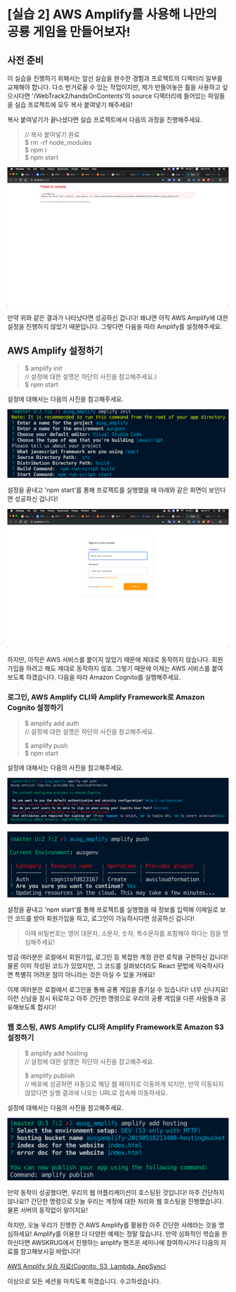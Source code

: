 # [실습 2] AWS Amplify를 사용해 나만의 공룡 게임을 만들어보자!

## 사전 준비

이 실습을 진행하기 위해서는 앞선 실습을 완수한 경험과 프로젝트의 디렉터리 일부를 교체해야 합니다. 다소 번거로울 수 있는 작업이지만, 제가 만들어놓은 틀을 사용하고 싶으시다면 '/WebTrack2/handsOnContents'의 source 디렉터리에 들어있는 파일들을 실습 프로젝트에 모두 복사 붙여넣기 해주세요!

복사 붙여넣기가 끝나셨다면 실습 프로젝트에서 다음의 과정을 진행해주세요.

> // 복사 붙여넣기 완료  
> $ rm -rf node_modules  
> $ npm i  
> \$ npm start

![react_handsOn2](/WebTrack2/handsOnContents/images/react_handsOn2.png)

만약 위와 같은 결과가 나타났다면 성공하신 겁니다! 왜냐면 아직 AWS Amplify에 대한 설정을 진행하지 않았기 때문입니다. 그렇다면 다음을 따라 Amplify를 설정해주세요.

## AWS Amplify 설정하기

> $ amplify init  
> // 설정에 대한 설명은 하단의 사진을 참고해주세요.)  
> $ npm start

설정에 대해서는 다음의 사진을 참고해주세요.

![amplify_init](/WebTrack2/handsOnContents/images/amplify_init.png)

설정을 끝내고 'npm start'를 통해 프로젝트를 실행했을 때 아래와 같은 화면이 보인다면 성공하신 겁니다!

![amplify_cognito_success](/WebTrack2/handsOnContents/images/amplify_cognito_success.png)

하지만, 아직은 AWS 서비스를 붙이지 않았기 때문에 제대로 동작하지 않습니다. 회원가입을 하려고 해도 제대로 동작하지 않죠. 그렇기 때문에 이제는 AWS 서비스를 붙여보도록 하겠습니다. 다음을 따라 Amazon Cognito를 실행해주세요.

### 로그인, AWS Amplify CLI와 Amplify Framework로 Amazon Cognito 설정하기

> $ amplify add auth  
> // 설정에 대한 설명은 하단의 사진을 참고해주세요.
>
> $ amplify push  
> \$ npm start  

설정에 대해서는 다음의 사진을 참고해주세요.

![amplify_add_auth](/WebTrack2/handsOnContents/images/amplify_add_auth.png)

![amplify_push](/WebTrack2/handsOnContents/images/amplify_push.png)

설정을 끝내고 'npm start'를 통해 프로젝트를 실행했을 때 정보를 입력해 이메일로 보안 코드를 받아 회원가입을 하고, 로그인이 가능하시다면 성공하신 겁니다!

> 이때 비밀번호는 영어 대문자, 소문자, 숫자, 특수문자를 포함해야 하다는 점을 명심해주세요!

방금 여러분은 로컬에서 회원가입, 로그인 등 복잡한 계정 관련 로직을 구현하신 겁니다! 물론 이미 작성된 코드가 있었지만, 그 코드를 살펴보더라도 React 문법에 익숙하시다면 특별히 어려운 점이 아니라는 것은 아실 수 있을 거에요!

이제 여러분은 로컬에서 로그인을 통해 공룡 게임을 즐기실 수 있습니다! 너무 신나지요! 이런 신남을 잠시 뒤로하고 아주 간단한 명령으로 우리의 공룡 게임을 다른 사람들과 공유해보도록 합시다!

### 웹 호스팅, AWS Amplify CLI와 Amplify Framework로 Amazon S3 설정하기

> $ amplify add hosting  
> // 설정에 대한 설명은 하단의 사진을 참고해주세요.
>
> $ amplify publish  
> // 배포에 성공하면 자동으로 해당 웹 페이지로 이동하게 되지만, 만약 이동되지 않았다면 실행 결과에 나오는 URL로 접속해 이동하세요.

설정에 대해서는 다음의 사진을 참고해주세요.

![amplify_push](/WebTrack2/handsOnContents/images/amplify_add_hosting.png)

만약 동작이 성공했다면, 우리의 웹 어플리케이션이 호스팅된 것입니다! 아주 간단하지 않나요!? 간단한 명령으로 오늘 우리는 계정에 대한 처리와 웹 호스팅을 진행했습니다. 물론 서버의 동작없이 말이지요!

하지만, 오늘 우리가 진행한 건 AWS Amplify를 활용한 아주 간단한 사례라는 것을 명심하세요! Amplify를 이용한 더 다양한 예제는 정말 많습니다. 만약 심화적인 학습을 원하신다면 AWSKRUG에서 진행하는 amplify 핸즈온 세미나에 참여하시거나 다음의 자료를 참고해보시길 바랍니다!

[AWS Amplify 실습 자료(Cognito, S3, Lambda, AppSync)](https://awskrug.github.io/amplify-photo-gallery-workshop/)

이상으로 모든 세션을 마치도록 하겠습니다. 수고하셨습니다.
